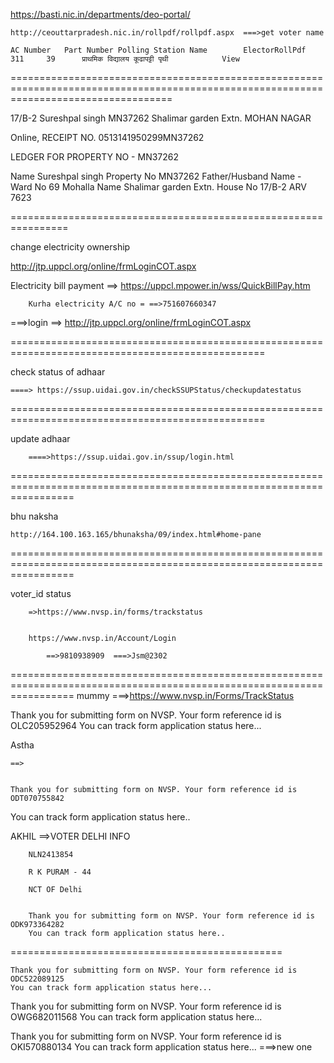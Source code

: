https://basti.nic.in/departments/deo-portal/
	
	http://ceouttarpradesh.nic.in/rollpdf/rollpdf.aspx  ===>get voter name

	AC Number	Part Number	Polling Station Name	 	ElectorRollPdf
	311		39		प्राथमिक विद्यालय कूढापट्टी पृथी			View

========================================================================================================================================

17/B-2	Sureshpal singh	MN37262	Shalimar garden Extn.	MOHAN NAGAR


Online, RECEIPT NO. 0513141950299MN37262


LEDGER FOR PROPERTY NO - MN37262

Name	Sureshpal singh	Property No	MN37262
Father/Husband Name	-	Ward No	69
Mohalla Name	Shalimar garden Extn.	House No	17/B-2
ARV	7623	

================================================================

change electricity ownership

http://jtp.uppcl.org/online/frmLoginCOT.aspx

Electricity bill payment ==> https://uppcl.mpower.in/wss/QuickBillPay.htm
	
		Kurha electricity A/C no = ==>751607660347

===>login ==> http://jtp.uppcl.org/online/frmLoginCOT.aspx

==================================================================================================


check status of adhaar

	====> https://ssup.uidai.gov.in/checkSSUPStatus/checkupdatestatus



==================================================================================================


update adhaar

		====>https://ssup.uidai.gov.in/ssup/login.html

=======================================================================================================================


bhu naksha

	http://164.100.163.165/bhunaksha/09/index.html#home-pane

	

=======================================================================================================================


voter_id status

		=>https://www.nvsp.in/forms/trackstatus

		
		https://www.nvsp.in/Account/Login

			==>9810938909  ===>Jsm@2302
=======================================================================================================================
mummy ===>https://www.nvsp.in/Forms/TrackStatus
   

Thank you for submitting form on NVSP. Your form reference id is OLC205952964
You can track form application status here...  



Astha

	==>


	Thank you for submitting form on NVSP. Your form reference id is ODT070755842
You can track form application status here..

   


AKHIL ==>VOTER DELHI INFO

		NLN2413854

		R K PURAM - 44

		NCT OF Delhi


		Thank you for submitting form on NVSP. Your form reference id is ODK973364282
		You can track form application status here..
































===============================================


	Thank you for submitting form on NVSP. Your form reference id is ODC522089125
	You can track form application status here... 


	
Thank you for submitting form on NVSP. Your form reference id is OWG682011568
You can track form application status here... 


	
Thank you for submitting form on NVSP. Your form reference id is OKI570880134
You can track form application status here...      ===>new one
